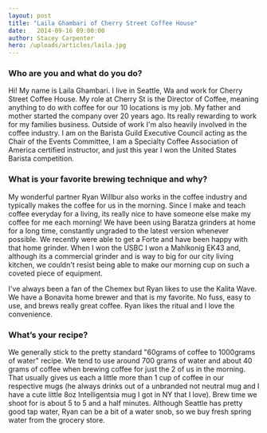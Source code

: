 ```yaml
---
layout: post
title: "Laila Ghambari of Cherry Street Coffee House"
date:   2014-09-16 09:00:00
author: Stacey Carpenter
hero: /uploads/articles/laila.jpg
---
```


### Who are you and what do you do?

Hi! My name is Laila Ghambari. I live in Seattle, Wa and work for Cherry Street Coffee House. My role at Cherry St is the Director of Coffee, meaning anything to do with coffee for our 10 locations is my job. My father and mother started the company over 20 years ago. Its really rewarding to work for my families business. Outside of work I'm also heavily involved in the coffee industry. I am on the Barista Guild Executive Council acting as the Chair of the Events Committee, I am a Specialty Coffee Association of America certified instructor, and just this year I won the United States Barista competition.

<!--more-->

### What is your favorite brewing technique and why?

My wonderful partner Ryan Willbur also works in the coffee industry and typically makes the coffee for us in the morning. Since I make and teach coffee everyday for a living, its really nice to have someone else make my coffee for me each morning! We have been using Baratza grinders at home for a long time, constantly ungraded to the latest version whenever possible. We recently were able to get a Forte and have been happy with that home grinder. When I won the USBC I won a Mahlkonig EK43 and, although its a commercial grinder and is way to big for our city living kitchen, we couldn't resist being able to make our morning cup on such a coveted piece of equipment.

I've always been a fan of the Chemex but Ryan likes to use the Kalita Wave. We have a Bonavita home brewer and that is my favorite. No fuss, easy to use, and brews really great coffee. Ryan likes the ritual and I love the convenience.

### What’s your recipe?

We generally stick to the pretty standard "60grams of coffee to 1000grams of water" recipe. We tend to use around 700 grams of water and about 40 grams of coffee when brewing coffee for just the 2 of us in the morning. That usually gives us each a little more than 1 cup of coffee in our respective mugs (he always drinks out of a unbranded not neutral mug and I have a cute little 8oz Intelligentsia mug I got in NY that I love). Brew time we shoot for is about 5 to 5 and a half minutes. Although Seattle has pretty good tap water, Ryan can be a bit of a water snob, so we buy fresh spring water from the grocery store.
